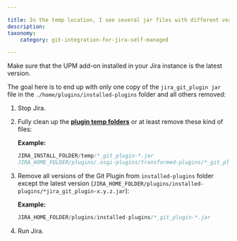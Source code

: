```yaml
---

title: In the temp location, I see several jar files with different versions updated at the same time. What would be the procedure for cleaning them up?
description:
taxonomy:
    category: git-integration-for-jira-self-managed

---
```



Make sure that the UPM add-on installed in your Jira instance is the latest version.

The goal here is to end up with only one copy of the `jira_git_plugin jar` file in the `./home/plugins/installed-plugins` folder and all others removed:

1.  Stop Jira.
    
2.  Fully clean up the [**plugin temp folders**](https://answers.atlassian.com/questions/7110972/can-we-clean-up-osgi-plugins-in-jira) or at least remove these kind of files:
    
    **Example:**
    
    ```java
    JIRA_INSTALL_FOLDER/temp/*_git_plugin-*.jar
    JIRA_HOME_FOLDER/plugins/.osgi-plugins/transformed-plugins/*_git_plugin-*.jar
    ```
    
3.  Remove all versions of the Git Plugin from `installed-plugins` folder except the latest version (`JIRA_HOME_FOLDER/plugins/installed-plugins/*jira_git_plugin-x.y.z.jar`):
    
    **Example:**
    
    ```java
    JIRA_HOME_FOLDER/plugins/installed-plugins/*_git_plugin-*.jar
    ```
    
4.  Run Jira.


